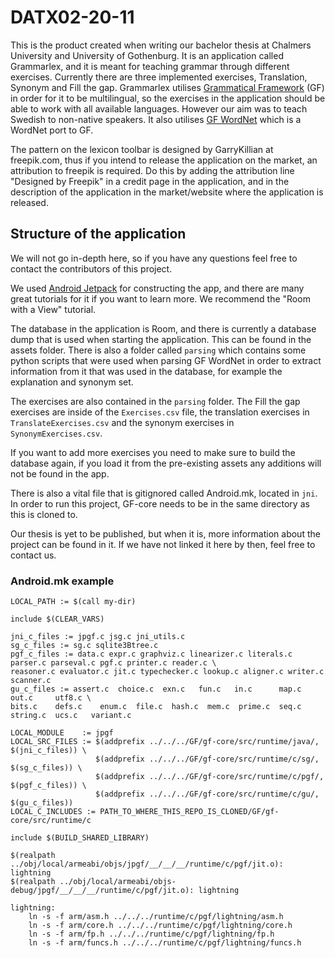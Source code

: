 # DATX02-20-11
This is the product created when writing our bachelor thesis at Chalmers University and University of Gothenburg.
It is an application called Grammarlex, and it is meant for teaching grammar through different exercises. Currently there are three implemented exercises, Translation, Synonym and Fill the gap.
Grammarlex utilises [Grammatical Framework](http://www.grammaticalframework.org/) (GF) in order for it to be multilingual, so the exercises in the application should be able to work with all available languages. However our aim was to teach Swedish to non-native speakers.
It also utilises [GF WordNet](https://github.com/GrammaticalFramework/gf-wordnet) which is a WordNet port to GF.

The pattern on the lexicon toolbar is designed by GarryKillian at freepik.com, thus if you intend to release the application on the market, an attribution to freepik is required. Do this by adding the attribution line "Designed by Freepik" in a credit page in the application, and in the description of the application in the market/website where the application is released.

## Structure of the application
We will not go in-depth here, so if you have any questions feel free to contact the contributors of this project.

We used [Android Jetpack](https://developer.android.com/jetpack/) for constructing the app, and there are many great tutorials for it if you want to learn more. We recommend the "Room with a View" tutorial.

The database in the application is Room, and there is currently a database dump that is used when starting the application. This can be found in the assets folder.
There is also a folder called ```parsing``` which contains some python scripts that were used when parsing GF WordNet in order to extract information from it that was used in the database, for example the explanation and synonym set.

The exercises are also contained in the ```parsing``` folder. The Fill the gap exercises are inside of the ```Exercises.csv``` file, the translation exercises in ```TranslateExercises.csv``` and the synonym exercises in ```SynonymExercises.csv```.

If you want to add more exercises you need to make sure to build the database again, if you load it from the pre-existing assets any additions will not be found in the app.

There is also a vital file that is gitignored called Android.mk, located in ```jni```. In order to run this project, GF-core needs to be in the same directory as this is cloned to.

Our thesis is yet to be published, but when it is, more information about the project can be found in it. If we have not linked it here by then, feel free to contact us.

### Android.mk example

```
LOCAL_PATH := $(call my-dir)

include $(CLEAR_VARS)

jni_c_files := jpgf.c jsg.c jni_utils.c
sg_c_files := sg.c sqlite3Btree.c
pgf_c_files := data.c expr.c graphviz.c linearizer.c literals.c parser.c parseval.c pgf.c printer.c reader.c \
reasoner.c evaluator.c jit.c typechecker.c lookup.c aligner.c writer.c scanner.c
gu_c_files := assert.c  choice.c  exn.c   fun.c   in.c      map.c  out.c     utf8.c \
bits.c    defs.c    enum.c  file.c  hash.c  mem.c  prime.c  seq.c   string.c  ucs.c   variant.c

LOCAL_MODULE    := jpgf
LOCAL_SRC_FILES := $(addprefix ../../../GF/gf-core/src/runtime/java/, $(jni_c_files)) \
                   $(addprefix ../../../GF/gf-core/src/runtime/c/sg/, $(sg_c_files)) \
                   $(addprefix ../../../GF/gf-core/src/runtime/c/pgf/, $(pgf_c_files)) \
                   $(addprefix ../../../GF/gf-core/src/runtime/c/gu/, $(gu_c_files))
LOCAL_C_INCLUDES := PATH_TO_WHERE_THIS_REPO_IS_CLONED/GF/gf-core/src/runtime/c

include $(BUILD_SHARED_LIBRARY)

$(realpath ../obj/local/armeabi/objs/jpgf/__/__/__/runtime/c/pgf/jit.o): lightning
$(realpath ../obj/local/armeabi/objs-debug/jpgf/__/__/__/runtime/c/pgf/jit.o): lightning

lightning:
	ln -s -f arm/asm.h ../../../runtime/c/pgf/lightning/asm.h
	ln -s -f arm/core.h ../../../runtime/c/pgf/lightning/core.h
	ln -s -f arm/fp.h ../../../runtime/c/pgf/lightning/fp.h
	ln -s -f arm/funcs.h ../../../runtime/c/pgf/lightning/funcs.h
```
